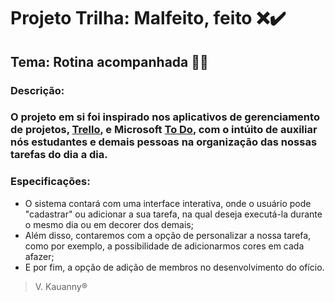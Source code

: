 # Projeto Trilha: Malfeito, feito :x::heavy_check_mark:
## Tema: Rotina acompanhada :pencil::alarm_clock:

### Descrição:
### O projeto em si foi inspirado nos aplicativos de gerenciamento de projetos, [Trello](https://trello.com/pt-BR), e Microsoft [To Do](https://todo.microsoft.com/tasks/pt-br/), com o intúito de auxiliar nós estudantes e demais pessoas na organização das nossas tarefas do dia a dia.

### Especificações:
* O sistema contará com uma interface interativa, onde o usuário pode "cadastrar" ou adicionar a sua tarefa, na qual deseja executá-la durante o mesmo dia ou em decorer dos demais;
* Além disso, contaremos com a opção de personalizar a nossa tarefa, como por exemplo, a possibilidade de adicionarmos cores em cada afazer;
* E por fim, a opção de adição de membros no desenvolvimento do ofício.

> V. Kauanny®

<!--[![Work in Repl.it](https://classroom.github.com/assets/work-in-replit-14baed9a392b3a25080506f3b7b6d57f295ec2978f6f33ec97e36a161684cbe9.svg)](https://classroom.github.com/online_ide?assignment_repo_id=4898944&assignment_repo_type=AssignmentRepo)-->
